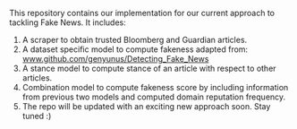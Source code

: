 This repository contains our implementation for our current approach to tackling Fake News. It includes:
1) A scraper to obtain trusted Bloomberg and Guardian articles.
2) A dataset specific model to compute fakeness adapted from: www.github.com/genyunus/Detecting_Fake_News
3) A stance model to compute stance of an article with respect to other articles.
4) Combination model to compute fakeness score by including information from previous two models and computed domain reputation frequency. 
5) The repo will be updated with an exciting new approach soon. Stay tuned :) 

